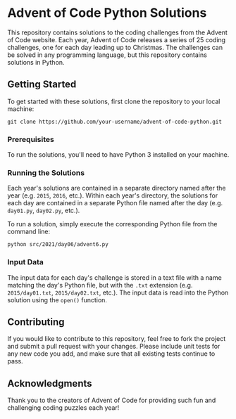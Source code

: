 # Advent of Code Python Solutions

This repository contains solutions to the coding challenges from the Advent of Code website. Each year, Advent of Code releases a series of 25 coding challenges, one for each day leading up to Christmas. The challenges can be solved in any programming language, but this repository contains solutions in Python.

## Getting Started

To get started with these solutions, first clone the repository to your local machine:

```
git clone https://github.com/your-username/advent-of-code-python.git
```

### Prerequisites

To run the solutions, you'll need to have Python 3 installed on your machine.

### Running the Solutions

Each year's solutions are contained in a separate directory named after the year (e.g. `2015`, `2016`, etc.). Within each year's directory, the solutions for each day are contained in a separate Python file named after the day (e.g. `day01.py`, `day02.py`, etc.).

To run a solution, simply execute the corresponding Python file from the command line:

```
python src/2021/day06/advent6.py
```

### Input Data

The input data for each day's challenge is stored in a text file with a name matching the day's Python file, but with the `.txt` extension (e.g. `2015/day01.txt`, `2015/day02.txt`, etc.). The input data is read into the Python solution using the `open()` function.

## Contributing

If you would like to contribute to this repository, feel free to fork the project and submit a pull request with your changes. Please include unit tests for any new code you add, and make sure that all existing tests continue to pass. 

## Acknowledgments

Thank you to the creators of Advent of Code for providing such fun and challenging coding puzzles each year!

